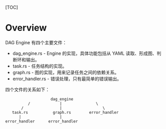 [TOC]

# Overview

DAG Engine 有四个主要文件：

- dag_engine.rs - Engine 的实现，具体功能包括从 YAML 读取、形成图、判断环和输出。
- task.rs - 任务结构的实现。
- graph.rs - 图的实现，用来记录任务之间的依赖关系。
- error_handler.rs - 错误处理，只有最简单的错误输出。



四个文件的关系如下：

```
                    dag_engine
          /             |               \
       /                |                  \
   task.rs           graph.rs        error_handler
      |                 |
error_handler      error_handler
```

